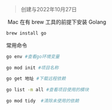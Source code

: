 > 创建与2022年10月27日

​		Mac 在有 brew 工具的前提下安装 Golang

```sh
brew install go
```

常用命令

```sh
go env #查看go环境变量
 
go mod init #项目名称
 
go get 地址 #下载远程依赖
 
go list -m all #查看项目使用的模块
 
go mod tidy  #清除未使用的依赖
```


